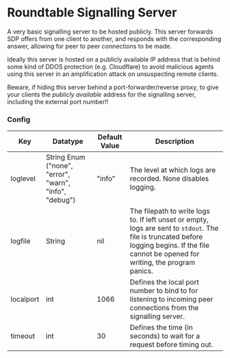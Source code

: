 # Roundtable Signalling Server

A very basic signalling server to be hosted publicly. This server forwards SDP offers from one client to another, and responds with the corresponding answer, allowing for peer to peer connections to be made.

Ideally this server is hosted on a publicly available IP address that is behind some kind of DDOS protection (e.g. Cloudflare) to avoid malicious agents using this server in an amplification attack on unsuspecting remote clients.

Beware, if hiding this server behind a port-forwarder/reverse proxy, to give your clients the *publicly available* address for the signalling server, including the external port number!!

### Config

| Key | Datatype    | Default Value | Description   |
| --- | ---         | ---           | ---           |
| loglevel | String Enum ("none", "error", "warn", "info", "debug") | "info" | The level at which logs are recorded. None disables logging. |
| logfile | String | nil | The filepath to write logs to. If left unset or empty, logs are sent to `stdout`. The file is truncated before logging begins. If the file cannot be opened for writing, the program panics. |
| localport | int | 1066 | Defines the local port number to bind to for listening to incoming peer connections from the signalling server. |
| timeout | int | 30 | Defines the time (in seconds) to wait for a request before timing out. |
